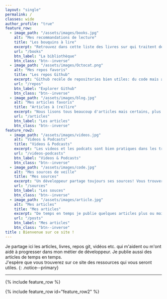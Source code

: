 ```yaml
---
layout: "single"
permalink: /
classes: wide
author_profile: "true"
feature_row:
  - image_path: "/assets/images/books.jpg"
    alt: "Mes recommandations de lecture"
    title: "Les bouquins à lire"
    excerpt: "Retrouvez dans cette liste des livres sur qui traitent de développement mais pas seulement."
    url: "/books"
    btn_label: "La bibliothèque"
    btn_class: "btn--inverse"
  - image_path: "/assets/images/Octocat.png"
    alt: "Mes repos favoris"
    title: "Les repos Github"
    excerpt: "Github recèle de repositories bien utiles: du code mais aussi de la documentation et des guidelines."
    url: "/repos"
    btn_label: "Explorer Github"
    btn_class: "btn--inverse"
  - image_path: "/assets/images/blog.jpg"
    alt: "Mes articles favoris"
    title: "Articles à (re)lire"
    excerpt: "Nous lisons tous beaucoup d'articles mais certains, plus marquants, sont à relire."
    url: "/articles"
    btn_label: "Les articles"
    btn_class: "btn--inverse"
feature_row2:
  - image_path: "/assets/images/videos.jpg"
    alt: "Videos & Podcasts"
    title: "Videos & Podcasts"
    excerpt: "Les videos et les podcats sont bien pratiques dans les transports et les sujets sont variés."
    url: "/videos-podcasts"
    btn_label: "Videos & Podcasts"
    btn_class: "btn--inverse"
  - image_path: "/assets/images/code.jpg"
    alt: "Mes sources de veille"
    title: "Mes sources"
    excerpt: "Un développeur partage toujours ses sources! Vous trouverez ici mes sources de veille."
    url: "/sources"
    btn_label: "Les souces"
    btn_class: "btn--inverse"
  - image_path: "/assets/images/article.jpg"
    alt: "Mes articles"
    title: "Mes articles"
    excerpt: "De temps en temps je publie quelques articles plus ou moins techniques."
    url: "/posts"
    btn_label: "Mes articles"
    btn_class: "btn--inverse"
title : Bienvenue sur ce site ! 
---
```

Je partage ici les articles, livres, repos git, vidéos etc. qui m'aident ou m'ont aidé à progresser dans mon métier de développeur. Je publie aussi des articles de temps en temps.<br/>
J'espère que vous trouverez sur ce site des ressources qui vous seront utiles.
{: .notice--primary}
<hr/>

{% include feature_row %}

{% include feature_row id="feature_row2" %}

